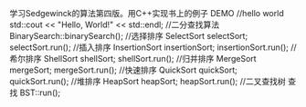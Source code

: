 学习Sedgewinck的算法第四版。用C++实现书上的例子
DEMO
    //hello world
    std::cout << "Hello, World!" << std::endl;
    //二分查找算法
    BinarySearch::binarySearch();
    //选择排序
    SelectSort selectSort;
    selectSort.run();
    //插入排序
    InsertionSort insertionSort;
    insertionSort.run();
    //希尔排序
    ShellSort shellSort;
    shellSort.run();
    //归并排序
    MergeSort mergeSort;
    mergeSort.run();
    //快速排序
    QuickSort quickSort;
    quickSort.run();
    //堆排序
    HeapSort heapSort;
    heapSort.run();
    //二叉查找树 查找
    BST::run();

